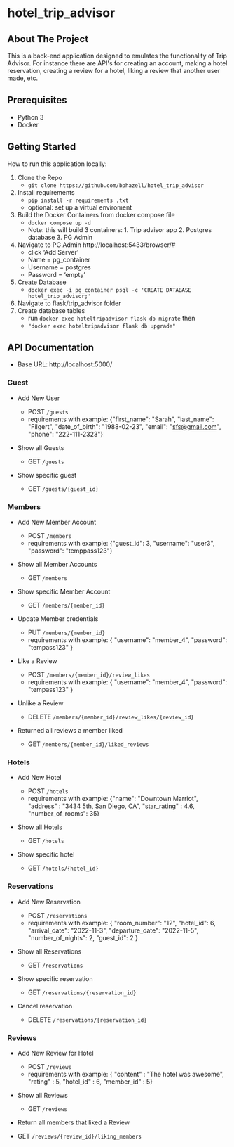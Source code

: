 # hotel_trip_advisor

## About The Project

This is a back-end application designed to emulates the functionality of Trip Advisor. For instance there are API's for creating an account, making a hotel reservation, creating a review for a hotel, liking a review that another user made, etc. 

## Prerequisites
- Python 3
- Docker


## Getting Started

How to run this application locally:

1. Clone the Repo
    - `git clone https://github.com/bphazell/hotel_trip_advisor`
2. Install requirements
   - `pip install -r requirements .txt`
   - optional: set up a virtual enviroment
3. Build the Docker Containers from docker compose file
   - `docker compose up -d`
   - Note: this will build 3 containers: 1. Trip advisor app 2. Postgres database 3. PG Admin
4. Navigate  to PG Admin http://localhost:5433/browser/#
     - click ‘Add Server’ 
     - Name = pg_container
     - Username = postgres
    - Password = ‘empty’
5. Create Database
     - `docker exec -i pg_container psql -c 'CREATE DATABASE hotel_trip_advisor;'`
6. Navigate to flask/trip_advisor folder
7. Create database tables
   - run `docker exec hoteltripadvisor flask db migrate` then 
   -  `"docker exec hoteltripadvisor flask db upgrade"`


## API Documentation

* Base URL: http://localhost:5000/

### Guest
* Add New User 
    * POST `/guests`
    * requirements with example:
	{"first_name": "Sarah",
        "last_name": "Filgert",
	"date_of_birth": "1988-02-23",
        "email": "sfs@gmail.com",
        "phone": "222-111-2323"}
    
* Show all Guests 
    * GET `/guests`

* Show specific guest
    * GET `/guests/{guest_id}`

### Members
* Add New Member Account
    * POST `/members`
    * requirements with example:
	{"guest_id": 3,
	"username": "user3",
	"password": "temppass123"}
    
* Show all Member Accounts
    * GET `/members`

* Show specific Member Account
    * GET `/members/{member_id}`

* Update Member credentials 
    * PUT `/members/{member_id}`
    * requirements with example:
	{
	"username": "member_4",
	"password": "tempass123"
}

* Like a Review
    * POST `/members/{member_id}/review_likes`
    * requirements with example:
	{
	"username": "member_4",
	"password": "tempass123"
}

* Unlike a Review
    * DELETE `/members/{member_id}/review_likes/{review_id}`


* Returned all reviews a member liked
    *  GET `/members/{member_id}/liked_reviews`

### Hotels
* Add New Hotel  
    * POST `/hotels`
    * requirements with example:
	{"name": "Downtown Marriot",
        "address" : "3434 5th, San Diego, CA",
				"star_rating" : 4.6,
       "number_of_rooms": 35}
    
* Show all Hotels 
    * GET `/hotels`

* Show specific hotel
    * GET `/hotels/{hotel_id}`


### Reservations

* Add New Reservation  
    * POST `/reservations`
    * requirements with example:
	{
	"room_number": "12",
	"hotel_id": 6,
	"arrival_date": "2022-11-3",
	"departure_date": "2022-11-5",
	"number_of_nights": 2,
	"guest_id": 2
}
    
* Show all Reservations 
    * GET `/reservations`

* Show specific reservation
    * GET `/reservations/{reservation_id}`

* Cancel reservation
    * DELETE `/reservations/{reservation_id}`


### Reviews

* Add New Review for Hotel
    * POST `/reviews`
    * requirements with example:
	{
    "content" : "The hotel was awesome",
    "rating" : 5,
    "hotel_id" : 6,
    "member_id" : 5}
    
* Show all Reviews
    * GET `/reviews`


* Return all members that liked a Review

* GET `/reviews/{review_id}/liking_members`




